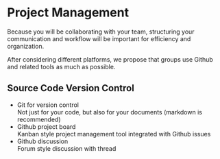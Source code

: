 # Project Management

Because you will be collaborating with your team, structuring your communication and workflow will be important for efficiency and organization.

After considering different platforms, we propose that groups use Github and related tools as much as possible.

## Source Code Version Control

* Git for version control  
    Not just for your code, but also for your documents (markdown is recommended)
* Github project board  
    Kanban style project management tool integrated with Github issues
* Github discussion  
    Forum style discussion with thread

